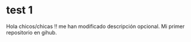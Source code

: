 # test 1
Hola chicos/chicas !! me han modificado descripción opcional. Mi primer repositorio en gihub.
